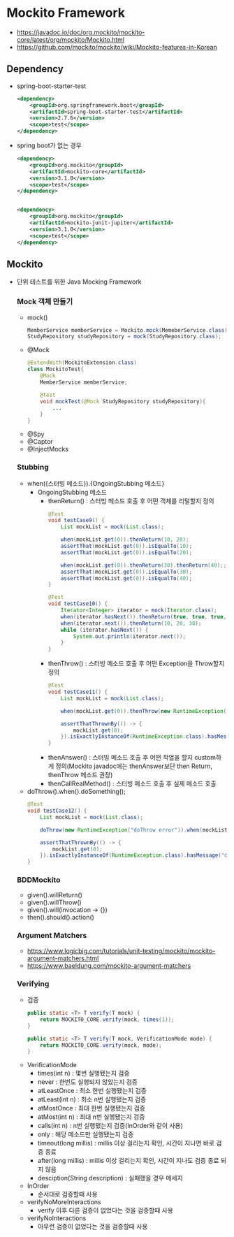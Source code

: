 # Mockito Framework

- https://javadoc.io/doc/org.mockito/mockito-core/latest/org/mockito/Mockito.html
- https://github.com/mockito/mockito/wiki/Mockito-features-in-Korean

## Dependency
- spring-boot-starter-test
    ```XML
    <dependency>
        <groupId>org.springframework.boot</groupId>
        <artifactId>spring-boot-starter-test</artifactId>
        <version>2.7.6</version>
        <scope>test</scope>
    </dependency>

    ```
- spring boot가 없는 경우
    ```XML
    <dependency>
        <groupId>org.mockito</groupId>
        <artifactId>mockito-core</artifactId>
        <version>3.1.0</version>
        <scope>test</scope>
    </dependency>


    <dependency>
        <groupId>org.mockito</groupId>
        <artifactId>mockito-junit-jupiter</artifactId>
        <version>3.1.0</version>
        <scope>test</scope>
    </dependency>
    ```
## Mockito
- 단위 테스트를 위한 Java Mocking Framework
    ### Mock 객체 만들기
    - mock()
        ```java
        MemberService memberService = Mockito.mock(MemeberService.class);
        StudyRepository studyRepository = mock(StudyRepository.class);
        ```
    - @Mock
        ```java
        @ExtendWith(MockitoExtension.class)
        class MockitoTest{
            @Mock
            MemberService memberService;

            @test
            void mockTest(@Mock StudyRepository studyRepository){
                ...
            }
        }
        ```
    - @Spy
    - @Captor
    - @InjectMocks
    ### Stubbing
    - when({스터빙 메소드}).{OngoingStubbing 메소드}
      - OngoingStubbing 메소드
        - thenReturn() : 스터빙 메소드 호출 후 어떤 객체를 리털할지 정의
            ```java
            @Test
            void testCase9() {
                List mockList = mock(List.class);

                when(mockList.get(0)).thenReturn(10, 20);
                assertThat(mockList.get(0)).isEqualTo(10);
                assertThat(mockList.get(0)).isEqualTo(20);

                when(mockList.get(0)).thenReturn(30).thenReturn(40);;
                assertThat(mockList.get(0)).isEqualTo(30);
                assertThat(mockList.get(0)).isEqualTo(40);
            }

            @Test
            void testCase10() {
                Iterator<Integer> iterator = mock(Iterator.class);
                when(iterator.hasNext()).thenReturn(true, true, true, false);
                when(iterator.next()).thenReturn(10, 20, 30);
                while (iterator.hasNext()) {
                    System.out.println(iterator.next());
                }
            }
            ```
        - thenThrow() : 스터빙 메소드 호출 후 어떤 Exception을 Throw할지 정의 
            ```java
            @Test
            void testCase11() {
                List mockList = mock(List.class);

                when(mockList.get(0)).thenThrow(new RuntimeException("error!"));

                assertThatThrownBy(() -> {
                    mockList.get(0);
                }).isExactlyInstanceOf(RuntimeException.class).hasMessage("error!");
            }
            ```
        - thenAnswer() : 스터빙 메소드 호출 후 어떤 작업을 할지 custom하게 정의(Mockito javadoc에는 thenAnswer보단 then Return, thenThrow 메소드 권장)
        - thenCallRealMethod() : 스터빙 메소드 호출 후 실제 메소드 호출
    - doThrow().when().doSomething();
        ```java
        @Test
        void testCase12() {
            List mockList = mock(List.class);

            doThrow(new RuntimeException("doThrow error")).when(mockList).get(0);

            assertThatThrownBy(() -> {
                mockList.get(0);
            }).isExactlyInstanceOf(RuntimeException.class).hasMessage("doThrow error");
        }
        ```
    ### BDDMockito
    - given().willReturn()
    - given().willThrow()
    - given().will(invocation -> {})
    - then().should().action()
    ### Argument Matchers
    - https://www.logicbig.com/tutorials/unit-testing/mockito/mockito-argument-matchers.html
    - https://www.baeldung.com/mockito-argument-matchers
    ### Verifying
    - 검증
        ```java
        public static <T> T verify(T mock) {
            return MOCKITO_CORE.verify(mock, times(1));
        }

        public static <T> T verify(T mock, VerificationMode mode) {
            return MOCKITO_CORE.verify(mock, mode);
        }
        ```
    - VerificationMode
        - times(int n) : 몇번 실행됐는지 검증
        - never : 한번도 실행되지 않았는지 검증
        - atLeastOnce : 최소 한번 실행됐는지 검증
        - atLeast(int n) : 최소 n번 실행됐는지 검증
        - atMostOnce : 최대 한번 실행됐는지 검증
        - atMost(int n) : 최대 n번 실행됐는지 검증
        - calls(int n) : n번 실행됐는지 검증(InOrder와 같이 사용)
        - only : 해당 메소드만 실행됐는지 검증
        - timeout(long millis) : millis 이상 걸리는지 확인, 시간이 지나면 바로 검증 종료
        - after(long millis) : millis 이상 걸리는지 확인, 시간이 지나도 검증 종료 되지 않음
        - desciption(String description) : 실패했을 경우 메세지
    - InOrder
        - 순서대로 검증할때 사용
    - verifyNoMoreInteractions
        - verify 이후 다른 검증이 없었다는 것을 검증할때 사용
    - verifyNoInteractions
        - 아무런 검증이 없었다는 것을 검증할때 사용
